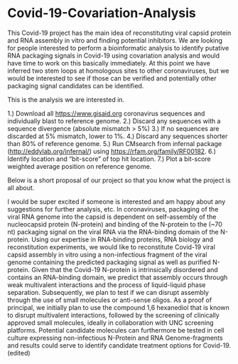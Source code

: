 # Covid-19-Covariation-Analysis

This Covid-19 project has the main idea of reconstituting viral capsid protein and RNA assembly in vitro and finding potential inhibitors. We are looking for people interested to perform a bioinformatic analysis to identify putative RNA packaging signals in Covid-19 using covariation analysis and would have time to work on this basically immediately. At this point we have inferred two stem loops at homologous sites to other coronaviruses, but we would be interested to see if those can be verified and potentially other packaging signal candidates can be identified.

This is the analysis we are interested in. 

1.) Download all https://www.gisaid.org coronavirus sequences and individually blast to reference genome. 
2.) Discard any sequences with a sequence divergence (absolute mismatch > 5%)
3.) If no sequences are discarded at 5% mismatch, lower to 1%.
4.) Discard any sequences shorter than 80% of reference genome.
5.) Run CMsearch from infernal package (http://eddylab.org/infernal/) using  https://rfam.org/family/RF00182. 
6.) Identify location and “bit-score” of top hit location.
7.) Plot a bit-score weighted average position on reference genome.

Below is a short proposal of our project so that you know what the project is all about.

I would be super excited if someone is interested and am happy about any suggestions for further analysis, etc.
In coronaviruses, packaging of the viral RNA genome into the capsid is dependent on self-assembly of the nucleocapsid protein (N-protein) and binding of the N-protein to the (~70 nt) packaging signal on the viral RNA via the RNA-binding domain of the N-protein. Using our expertise in RNA-binding proteins, RNA biology and reconstitution experiments, we would like to reconstitute Covid-19 viral capsid assembly in vitro using a non-infectious fragment of the viral genome containing the predicted packaging signal as well as purified N-protein. Given that the Covid-19 N-protein is intrinsically disordered and contains an RNA-binding domain, we predict that assembly occurs through weak multivalent interactions and the process of liquid-liquid phase separation. Subsequently, we plan to test if we can disrupt assembly through the use of small molecules or anti-sense oligos. As a proof of principal, we initially plan to use the compound 1,6 hexanediol that is known to disrupt multivalent interactions, followed by the screening of clinically approved small molecules, ideally in collaboration with UNC screening platforms. Potential candidate molecules can furthermore be tested in cell culture expressing non-infectious N-Protein and RNA Genome-fragments and results could serve to identify candidate treatment options for Covid-19. (edited) 

